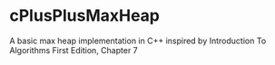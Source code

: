 # cPlusPlusMaxHeap
A basic max heap implementation in C++ inspired by Introduction To Algorithms First Edition, Chapter 7
